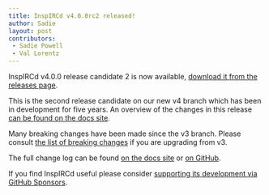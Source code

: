 ```yaml
---
title: InspIRCd v4.0.0rc2 released!
author: Sadie
layout: post
contributors:
 - Sadie Powell
 - Val Lorentz
---
```


InspIRCd v4.0.0 release candidate 2 is now available, [download it from the releases page](https://github.com/inspircd/inspircd/releases/tag/v4.0.0rc2).

This is the second release candidate on our new v4 branch which has been in development for five years. An overview of the changes in this release [can be found on the docs site](https://docs.inspircd.org/4/overview/).

<!--more-->

Many breaking changes have been made since the v3 branch. Please consult [the list of breaking changes](https://docs.inspircd.org/4/breaking-changes) if you are upgrading from v3.

The full change log can be found [on the docs site](https://docs.inspircd.org/4/change-log/#inspircd-400rc2) or [on GitHub](https://github.com/inspircd/inspircd/compare/insp3...v4.0.0rc2).

If you find InspIRCd useful please consider [supporting its development via GitHub Sponsors](https://github.com/sponsors/SadieCat/).

